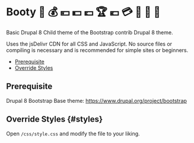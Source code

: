 # Booty :bank: :moneybag: :yen: :dollar: :pound: :trophy: :euro: :credit_card: :money_with_wings: :crown: :gift:

Basic Drupal 8 Child theme of the Bootstrap contrib Drupal 8 theme.

Uses the jsDelivr CDN for all CSS and JavaScript. No source files or compiling
is necessary and is recommended for simple sites or beginners.

- [Prerequisite](#prerequisite)
- [Override Styles](#styles)

## Prerequisite
Drupal 8
Bootstrap Base theme: https://www.drupal.org/project/bootstrap

## Override Styles {#styles}
Open `/css/style.css` and modify the file to your liking.


[Drupal Bootstrap]: https://www.drupal.org/project/bootstrap
[Bootstrap Framework]: http://getbootstrap.com
[jsDelivr CDN]: http://www.jsdelivr.com
